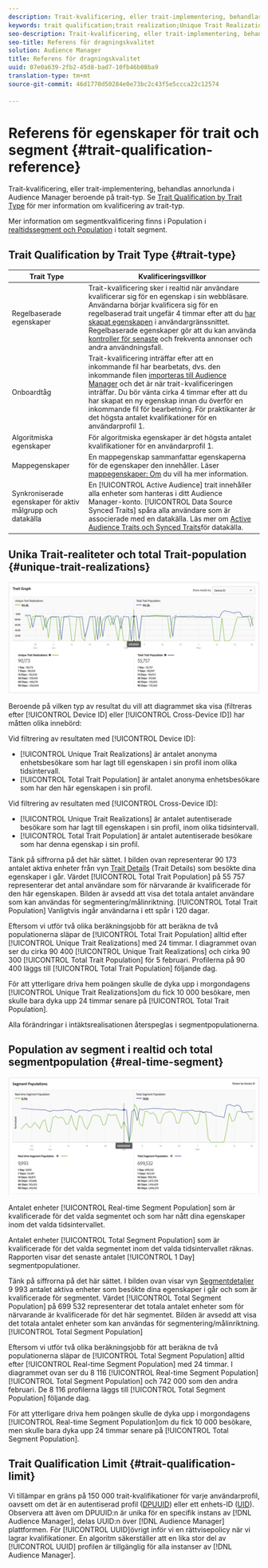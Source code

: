 ```yaml
---
description: Trait-kvalificering, eller trait-implementering, behandlas annorlunda i Audience Manager beroende på trait-typ. Se tabellen nedan för detaljerad information om kvalificering av trait.
keywords: trait qualification;trait realization;Unique Trait Realizations;UTR;Total Trait Population;TTP
seo-description: Trait-kvalificering, eller trait-implementering, behandlas annorlunda i Audience Manager beroende på trait-typ. Se tabellen nedan för detaljerad information om kvalificering av trait.
seo-title: Referens för dragningskvalitet
solution: Audience Manager
title: Referens för dragningskvalitet
uuid: 07e0a639-2fb2-45d8-bad7-10fb46b08ba9
translation-type: tm+mt
source-git-commit: 46d1770d50284e0e73bc2c43f5e5ccca22c12574

---
```



# Referens för egenskaper för trait och segment {#trait-qualification-reference}

Trait-kvalificering, eller trait-implementering, behandlas annorlunda i Audience Manager beroende på trait-typ. Se [Trait Qualification by Trait Type](#trait-type) för mer information om kvalificering av trait-typ.

Mer information om segmentkvalificering finns i Population i [realtidssegment och Population](#real-time-segment) i totalt segment.



## Trait Qualification by Trait Type {#trait-type}

| Trait Type | Kvalificeringsvillkor |
|---|---|
| Regelbaserade egenskaper | Trait-kvalificering sker i realtid när användare kvalificerar sig för en egenskap i sin webbläsare. Användarna börjar kvalificera sig för en regelbaserad trait ungefär 4 timmar efter att du [har skapat egenskapen](create-onboarded-rule-based-traits.md#create-rules-based-or-onboarded-traits) i användargränssnittet. Regelbaserade egenskaper gör att du kan använda [kontroller för senaste](../segments/recency-and-frequency.md) och frekventa annonser och andra användningsfall. |
| Onboardtåg | Trait-kvalificering inträffar efter att en inkommande fil har bearbetats, dvs. den inkommande filen [importeras till Audience Manager](../../faq/faq-inbound-data-ingestion.md) och det är när trait-kvalificeringen inträffar. Du bör vänta cirka 4 timmar efter att du har skapat en ny egenskap innan du överför en inkommande fil för bearbetning. För praktikanter är det högsta antalet kvalifikationer för en användarprofil 1. |
| Algoritmiska egenskaper | För algoritmiska egenskaper är det högsta antalet kvalifikationer för en användarprofil 1. |
| Mappegenskaper | En mappegenskap sammanfattar egenskaperna för de egenskaper den innehåller. Läser [mappegenskaper: Om](about-folder-traits.md) du vill ha mer information. |
| Synkroniserade egenskaper för aktiv målgrupp och datakälla | En [!UICONTROL Active Audience] trait innehåller alla enheter som hanteras i ditt Audience Manager-konto. [!UICONTROL Data Source Synced Traits] spåra alla användare som är associerade med en datakälla. Läs mer om [Active Audience Traits och Synced Traits](client-activity-synced-audience-traits.md)för datakälla. |

## Unika Trait-realiteter och total Trait-population {#unique-trait-realizations}

![unique-trait-realization](assets/trait-graph.png)

Beroende på vilken typ av resultat du vill att diagrammet ska visa (filtreras efter [!UICONTROL Device ID] eller [!UICONTROL Cross-Device ID]) har måtten olika innebörd:

Vid filtrering av resultaten med [!UICONTROL Device ID]:

* [!UICONTROL Unique Trait Realizations] är antalet anonyma enhetsbesökare som har lagt till egenskapen i sin profil inom olika tidsintervall.
* [!UICONTROL Total Trait Population] är antalet anonyma enhetsbesökare som har den här egenskapen i sin profil.

Vid filtrering av resultaten med [!UICONTROL Cross-Device ID]:

* [!UICONTROL Unique Trait Realizations] är antalet autentiserade besökare som har lagt till egenskapen i sin profil, inom olika tidsintervall.
* [!UICONTROL Total Trait Population] är antalet autentiserade besökare som har denna egenskap i sin profil.

Tänk på siffrorna på det här sättet. I bilden ovan representerar 90 173 antalet aktiva enheter från vyn [Trait Details](../../features/traits/trait-details-page.md) (Trait Details) som besökte dina egenskaper i går. Värdet [!UICONTROL Total Trait Population] på 55 757 representerar det antal användare som för närvarande är kvalificerade för den här egenskapen. Bilden är avsedd att visa det totala antalet användare som kan användas för segmentering/målinriktning. [!UICONTROL Total Trait Population] Vanligtvis ingår användarna i ett spår i 120 dagar.

Eftersom vi utför två olika beräkningsjobb för att beräkna de två populationerna släpar de [!UICONTROL Total Trait Population] alltid efter [!UICONTROL Unique Trait Realizations] med 24 timmar. I diagrammet ovan ser du cirka 90 400 [!UICONTROL Unique Trait Realizations] och cirka 90 300 [!UICONTROL Total Trait Population] för 5 februari. Profilerna på 90 400 läggs till [!UICONTROL Total Trait Population] följande dag.

För att ytterligare driva hem poängen skulle de dyka upp i morgondagens [!UICONTROL Unique Trait Realizations]om du fick 10 000 besökare, men skulle bara dyka upp 24 timmar senare på [!UICONTROL Total Trait Population].

Alla förändringar i intäktsrealisationen återspeglas i segmentpopulationerna.

## Population av segment i realtid och total segmentpopulation {#real-time-segment}

![unique-trait-realization](assets/segment-graph.png)

Antalet enheter [!UICONTROL Real-time Segment Population] som är kvalificerade för det valda segmentet och som har nått dina egenskaper inom det valda tidsintervallet.

Antalet enheter [!UICONTROL Total Segment Population] som är kvalificerade för det valda segmentet inom det valda tidsintervallet räknas. Rapporten visar det senaste antalet [!UICONTROL 1 Day] segmentpopulationer.

Tänk på siffrorna på det här sättet. I bilden ovan visar vyn [Segmentdetaljer](../../features/segments/segment-summary-view.md) 9 993 antalet aktiva enheter som besökte dina egenskaper i går och som är kvalificerade för segmentet. Värdet [!UICONTROL Total Segment Population] på 699 532 representerar det totala antalet enheter som för närvarande är kvalificerade för det här segmentet. Bilden är avsedd att visa det totala antalet enheter som kan användas för segmentering/målinriktning. [!UICONTROL Total Segment Population]

Eftersom vi utför två olika beräkningsjobb för att beräkna de två populationerna släpar de [!UICONTROL Total Segment Population] alltid efter [!UICONTROL Real-time Segment Population] med 24 timmar. I diagrammet ovan ser du 8 116 [!UICONTROL Real-time Segment Population] [!UICONTROL Total Segment Population] och 742 000 som den andra februari. De 8 116 profilerna läggs till [!UICONTROL Total Segment Population] följande dag.

För att ytterligare driva hem poängen skulle de dyka upp i morgondagens [!UICONTROL Real-time Segment Population]om du fick 10 000 besökare, men skulle bara dyka upp 24 timmar senare på [!UICONTROL Total Segment Population].

## Trait Qualification Limit {#trait-qualification-limit}

Vi tillämpar en gräns på 150 000 trait-kvalifikationer för varje användarprofil, oavsett om det är en autentiserad profil ([DPUUID](../../reference/ids-in-aam.md)) eller ett enhets-ID ([UID](../../reference/ids-in-aam.md)). Observera att även om DPUUID:n är unika för en specifik instans av [!DNL Audience Manager], delas UUID:n över [!DNL Audience Manager] plattformen. För [!UICONTROL UUID]övrigt inför vi en rättvisepolicy när vi lagrar kvalifikationer. En algoritm säkerställer att en lika stor del av [!UICONTROL UUID] profilen är tillgänglig för alla instanser av [!DNL Audience Manager].
